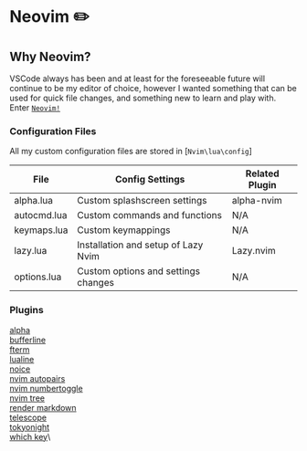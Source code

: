 # Neovim ✏️

## Why Neovim?
VSCode always has been and at least for the foreseeable future will continue to be my editor of choice, however I wanted something that can be used for quick file changes, and something new to learn and play with. Enter [`Neovim!`](https://neovim.io/)

### Configuration Files
All my custom configuration files are stored in [`Nvim\lua\config`]

| File        | Config Settings                     | Related Plugin|
|-------------|-------------------------------------|---------------|
| alpha.lua   | Custom splashscreen settings        | alpha-nvim    |
| autocmd.lua | Custom commands and functions       | N/A           |
| keymaps.lua | Custom keymappings                  | N/A           |
| lazy.lua    | Installation and setup of Lazy Nvim | Lazy.nvim     |
| options.lua | Custom options and settings changes | N/A           |

### Plugins
[alpha](https://github.com/goolord/alpha-nvim)\
[bufferline](https://github.com/akinsho/bufferline.nvim)\
[fterm](https://github.com/numToStr/FTerm.nvim)\
[lualine](https://github.com/nvim-lualine/lualine.nvim)\
[noice](https://github.com/folke/noice.nvim)\
[nvim autopairs](https://github.com/windwp/nvim-autopairs)\
[nvim numbertoggle](https://github.com/sitiom/nvim-numbertoggle)\
[nvim tree](https://github.com/nvim-tree/nvim-tree.lua)\
[render markdown](https://github.com/MeanderingProgrammer/render-markdown.nvim)\
[telescope](https://github.com/nvim-telescope/telescope.nvim)\
[tokyonight](https://github.com/folke/tokyonight.nvim)\
[which key](https://github.com/folke/which-key.nvim)\